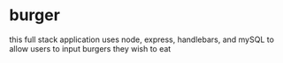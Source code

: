 # burger
this full stack application uses node, express, handlebars, and mySQL to allow users to input burgers they wish to eat
